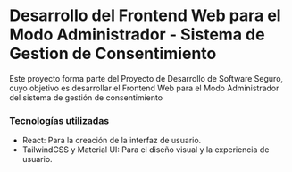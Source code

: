 # Desarrollo del Frontend Web para el Modo Administrador - Sistema de Gestion de Consentimiento

Este proyecto forma parte del Proyecto de Desarrollo de Software Seguro, cuyo objetivo es desarrollar el Frontend Web para el Modo Administrador del sistema de gestión de consentimiento

### Tecnologías utilizadas

- React: Para la creación de la interfaz de usuario.
- TailwindCSS y Material UI: Para el diseño visual y la experiencia de usuario.